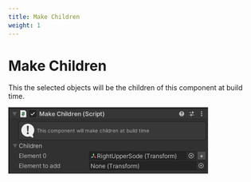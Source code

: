 ```yaml
---
title: Make Children
weight: 1
---
```


# Make Children

This the selected objects will be the children of this component at build time.

<img src="component.png" width="401">
